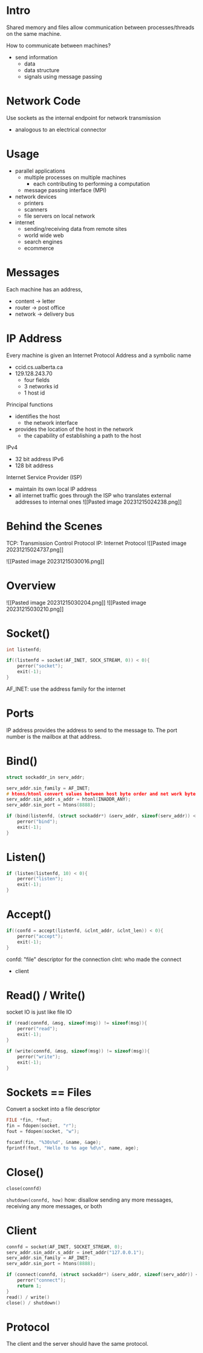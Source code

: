 # Intro
Shared memory and files allow communication between processes/threads on the same machine.

How to communicate between machines?
- send information
	- data
	- data structure
	- signals
using message passing

# Network Code
Use sockets as the internal endpoint for network transmission
- analogous to an electrical connector

# Usage
- parallel applications
	- multiple processes on multiple machines
		- each contributing to performing a computation
	- message passing interface (MPI)
- network devices
	- printers
	- scanners
	- file servers on local network
- internet
	- sending/receiving data from remote sites
	- world wide web
	- search engines
	- ecommerce

# Messages
Each machine has an address,
- content -> letter
- router -> post office
- network -> delivery bus

# IP Address
Every machine is given an Internet Protocol Address and a symbolic name
- ccid.cs.ualberta.ca
- 129.128.243.70
	- four fields
	- 3 networks id
	- 1 host id

Principal functions
- identifies the host
	- the network interface
- provides the location of the host in the network
	- the capability of establishing a path to the host

IPv4
- 32 bit address
IPv6
- 128 bit address

Internet Service Provider (ISP)
- maintain its own local IP address
- all internet traffic goes through the ISP who translates external addresses to internal ones
![[Pasted image 20231215024238.png]]

# Behind the Scenes
TCP: Transmission Control Protocol
IP: Internet Protocol
![[Pasted image 20231215024737.png]]

![[Pasted image 20231215030016.png]]

# Overview
![[Pasted image 20231215030204.png]]
![[Pasted image 20231215030210.png]]

# Socket()
```c
int listenfd;

if((listenfd = socket(AF_INET, SOCK_STREAM, 0)) < 0){
	perror("socket");
	exit(-1);
}
```

AF_INET: use the address family for the internet

# Ports
IP address provides the address to send to the message to.
The port number is the mailbox at that address.

# Bind()
```c
struct sockaddr_in serv_addr;

serv_addr.sin_family = AF_INET;
# htons/htonl convert values between host byte order and net work byte order
serv_addr.sin_addr.s_addr = htonl(INADDR_ANY);
serv_addr.sin_port = htons(8888);

if (bind(listenfd, (struct sockaddr*) &serv_addr, sizeof(serv_addr)) < 0){
	perror("bind");
	exit(-1);
}
```

# Listen()

```c
if (listen(listenfd, 10) < 0){
	perror("listen");
	exit(-1);
}
```

# Accept()

```c
if((confd = accept(listenfd, &clnt_addr, &clnt_len)) < 0){
	perror("accept");
	exit(-1);
}
```

confd: "file" descriptor for the connection
clnt: who made the connect
- client

# Read() / Write()
socket IO is just like file IO
```c
if (read(connfd, &msg, sizeof(msg)) != sizeof(msg)){
	perror("read");
	exit(-1);
}

if (write(connfd, &msg, sizeof(msg)) != sizeof(msg)){
	perror("write");
	exit(-1);
}
```

# Sockets == Files
Convert a socket into a file descriptor

```c
FILE *fin, *fout;
fin = fdopen(socket, "r");
fout = fdopen(socket, "w");

fscanf(fin, "%30s%d", &name, &age);
fprintf(fout, "Hello to %s age %d\n", name, age);
```

# Close()
`close(connfd)`

`shutdown(connfd, how)`
how: disallow sending any more messages, receiving any more messages, or both

# Client
```c
connfd = socket(AF_INET, SOCKET_STREAM, 0);
serv_addr.sin_addr.s_addr = inet_addr("127.0.0.1");
serv_addr.sin_family = AF_INET;
serv_addr.sin_port = htons(8888);

if (connect(connfd, (struct sockaddr*) &serv_addr, sizeof(serv_addr)) < 0){
	perror("connect");
	return 1;
}
read() / write()
close() / shutdown()
```

# Protocol
The client and the server should have the same protocol.